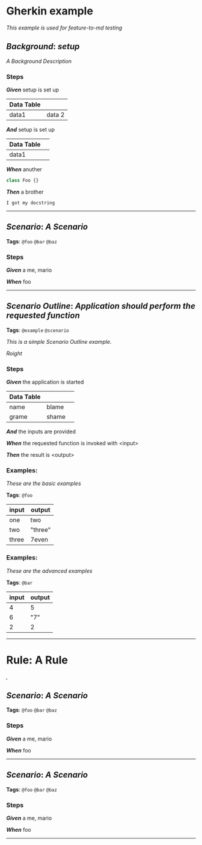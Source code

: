 # Gherkin example

_This example is used for feature-to-md testing_

## **_Background_**: _setup_

_A Background Description_

### Steps

**_Given_** setup is set up

| Data Table |        |
| ---------- | ------ |
| data1      | data 2 |

**_And_** setup is set up

| Data Table |     |
| ---------- | --- |
| data1      |

**_When_** anuther

```ts title='Doc String'
class Foo {}
```

**_Then_** a brother

```text title='Doc String'
I got my docstring
```

---

## **_Scenario_**: _A Scenario_

**Tags**: `@foo`
`@bar`
`@baz`

### Steps

**_Given_** a me, mario

**_When_** foo

---

## **_Scenario Outline_**: _Application should perform the requested function_

**Tags**: `@example`
`@scenario`

_This is a simple Scenario Outline example._

_Roight_

### Steps

**_Given_** the application is started

| Data Table |       |     |
| ---------- | ----- | --- |
| name       | blame |
| grame      | shame |

**_And_** the inputs are provided

**_When_** the requested function is invoked with &lt;input&gt;

**_Then_** the result is &lt;output&gt;

### Examples:

_These are the basic examples_

**Tags**: `@foo`

| input | output  |
| ----- | ------- |
| one   | two     |
| two   | "three" |
| three | 7even   |

### Examples:

_These are the advanced examples_

**Tags**: `@bar`

| input | output |
| ----- | ------ |
| 4     | 5      |
| 6     | "7"    |
| 2     | 2      |

---

# **Rule**: A Rule

_,_

## **_Scenario_**: _A Scenario_

**Tags**: `@foo`
`@bar`
`@baz`

### Steps

**_Given_** a me, mario

**_When_** foo

---

## **_Scenario_**: _A Scenario_

**Tags**: `@foo`
`@bar`
`@baz`

### Steps

**_Given_** a me, mario

**_When_** foo

---
